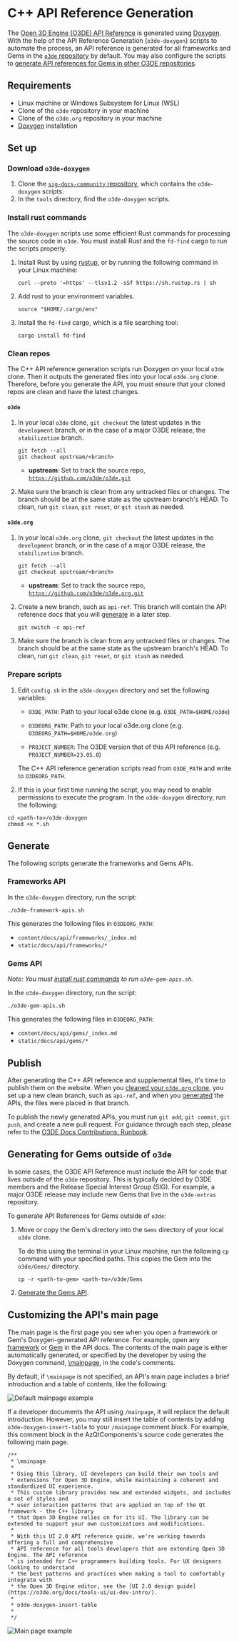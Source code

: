 # C++ API Reference Generation

The [Open 3D Engine (O3DE) API Reference](https://www.o3de.org/docs/api/) is generated using [Doxygen](https://www.doxygen.nl/). With the help of the API Reference Generation (`o3de-doxygen`) scripts to automate the process, an API reference is generated for all frameworks and Gems in the [`o3de` repository](https://github.com/o3de/o3de) by default.  You may also configure the scripts to [generate API references for Gems in other O3DE repositories](#generating-for-gems-outside-of-o3de).


## Requirements

* Linux machine or Windows Subsystem for Linux (WSL)
* Clone of the `o3de` repository in your machine
* Clone of the `o3de.org` repository in your machine
* [Doxygen](https://www.doxygen.nl/manual/install.html) installation

## Set up 

### Download `o3de-doxygen`

1. Clone the  [`sig-docs-community` repository](https://github.com/o3de/sig-docs-community/), which contains the `o3de-doxygen` scripts.
2. In the `tools` directory, find the `o3de-doxygen` scripts.


### Install rust commands

The `o3de-doxygen` scripts use some efficient Rust commands for processing the source code in `o3de`. You must install Rust and the `fd-find` cargo to run the scripts properly. 


1. Install Rust by using [rustup](https://rustup.rs/), or by running the following command in your Linux machine: 

    ```shell
    curl --proto '=https' --tlsv1.2 -sSf https://sh.rustup.rs | sh
    ```

1. Add rust to your environment variables.

    ```shell
    source "$HOME/.cargo/env"
    ```

1. Install the `fd-find` cargo, which is a file searching tool:

    ```shell
    cargo install fd-find
    ```



### Clean repos

The C++ API reference generation scripts run Doxygen on your local `o3de` clone. Then it outputs the generated files into your local `o3de.org` clone. Therefore, before you generate the API, you must ensure that your cloned repos are clean and have the latest changes.

#### `o3de`

1. In your local `o3de` clone, `git checkout` the latest updates in the `development` branch, or in the case of a major O3DE release, the `stabilization` branch. 

    ```shell
    git fetch --all
    git checkout upstream/<branch> 
    ```
   -  **upstream**: Set to track the source repo, [`https://github.com/o3de/o3de.git`](https://github.com/o3de/o3de.git)

1. Make sure the branch is clean from any untracked files or changes. The branch should be at the same state as the upstream branch's HEAD. To clean, run  `git clean`, `git reset`, or `git stash` as needed.

#### `o3de.org`

1. In your local `o3de.org` clone, `git checkout` the latest updates in the `development` branch, or in the case of a major O3DE release, the `stabilization` branch. 

    ```shell
    git fetch --all
    git checkout upstream/<branch> 
    ```
   -  **upstream**: Set to track the source repo, [`https://github.com/o3de/o3de.org.git`](https://github.com/o3de/o3de.org.git)

1. Create a new branch, such as `api-ref`. This branch will contain the API reference docs that you will [generate](#generate) in a later step.

    ```shell
    git switch -c api-ref
    ```

1. Make sure the branch is clean from any untracked files or changes. The branch should be at the same state as the upstream branch's HEAD. To clean, run  `git clean`, `git reset`, or `git stash` as needed.

### Prepare scripts

1. Edit `config.sh` in the `o3de-doxygen` directory and set the following variables:

   - `O3DE_PATH`: Path to your local o3de clone  (e.g. `O3DE_PATH=$HOME/o3de`)

   - `O3DEORG_PATH`: Path to your local o3de.org clone (e.g. `O3DEORG_PATH=$HOME/o3de.org`)
   
   - `PROJECT_NUMBER`: The O3DE version that of this API reference  (e.g. `PROJECT_NUMBER=23.05.0`)

    The C++ API reference generation scripts read from `O3DE_PATH` and write to `O3DEORG_PATH`. 

1. If this is your first time running the script, you may need to enable permissions to execute the program. In the `o3de-doxygen` directory, run the following: 

```shell
cd <path-to>/o3de-doxygen
chmod +x *.sh
```

## Generate

The following scripts generate the frameworks and Gems APIs. 

### Frameworks API

In the `o3de-doxygen` directory, run the script:

```shell
./o3de-framework-apis.sh
```

This generates the following files in `O3DEORG_PATH`: 
 - `content/docs/api/frameworks/_index.md`
 - `static/docs/api/frameworks/*`

### Gems API

*Note: You must [install rust commands](#install-rust-commands) to run `o3de-gem-apis.sh`.*

In the `o3de-doxygen` directory, run the script:

```shell
./o3de-gem-apis.sh
```

This generates the following files in `O3DEORG_PATH`: 
  - `content/docs/api/gems/_index.md`
  - `static/docs/api/gems/*`



## Publish

After generating the C++ API reference and supplemental files, it's time to publish them on the website. When you [cleaned your `o3de.org` clone](#o3deorg), you set up a new clean branch, such as `api-ref`, and when you [generated](#generate) the APIs, the files were placed in that branch. 

To publish the newly generated APIs, you must run `git add`, `git commit`, `git push`, and create a new pull request. For guidance through each step, please refer to the [O3DE Docs Contributions: Runbook](https://www.o3de.org/docs/contributing/to-docs/git-workflow/).


## Generating for Gems outside of `o3de`

In some cases, the O3DE API Reference must include the API for code that lives outside of the `o3de` repository. This is typically decided by O3DE members and the Release Special Interest Group (SIG). For example, a major O3DE release may include new Gems that live in the `o3de-extras` repository.

To generate API References for Gems outside of `o3de`: 

1. Move or copy the Gem's directory into the `Gems` directory of your local `o3de` clone. 

    To do this using the terminal in your Linux machine, run the following `cp` command with your specified paths. This copies the Gem into the `o3de/Gems/` directory.

    ```shell
    cp -r <path-to-gem> <path-to>/o3de/Gems
    ```

2. [Generate the Gems API](#gems-api). 


## Customizing the API's main page

The main page is the first page you see when you open a framework or Gem's Doxygen-generated API reference. For example, open any [framework](https://www.o3de.org/docs/api/frameworks/) or [Gem](https://www.o3de.org/docs/api/gems/) in the API docs. The contents of the main page is either automatically generated, or specified by the developer by using the Doxygen command, [\mainpage](https://doxygen.nl/manual/commands.html#cmdmainpage), in the code's comments.

By default, if `\mainpage` is not specified, an API's main page includes a brief introduction and a table of contents, like the following: 

![Default mainpage example](files/default-mainpage-example.png)

If a developer documents the API using `/mainpage`, it will replace the default introduction. However, you may still insert the table of contents by adding `o3de-doxygen-insert-table` to your `/mainpage` comment block. For example, this comment block in the AzQtComponents's source code generates the following main page. 

```
/**
 * \mainpage
 * 
 * Using this library, UI developers can build their own tools and
 * extensions for Open 3D Engine, while maintaining a coherent and standardized UI experience.
 * This custom library provides new and extended widgets, and includes a set of styles and
 * user interaction patterns that are applied on top of the Qt framework - the C++ library
 * that Open 3D Engine relies on for its UI. The library can be extended to support your own customizations and modifications. 
 * 
 * With this UI 2.0 API reference guide, we're working towards offering a full and comprehensive
 * API reference for all tools developers that are extending Open 3D Engine. The API reference
 * is intended for C++ programmers building tools. For UX designers looking to understand
 * the best patterns and practices when making a tool to comfortably integrate with
 * the Open 3D Engine editor, see the [UI 2.0 design guide](https://o3de.org/docs/tools-ui/ui-dev-intro/).
 * 
 * o3de-doxygen-insert-table
 * 
 */
```

![Main page example](files/mainpage-example.png)
